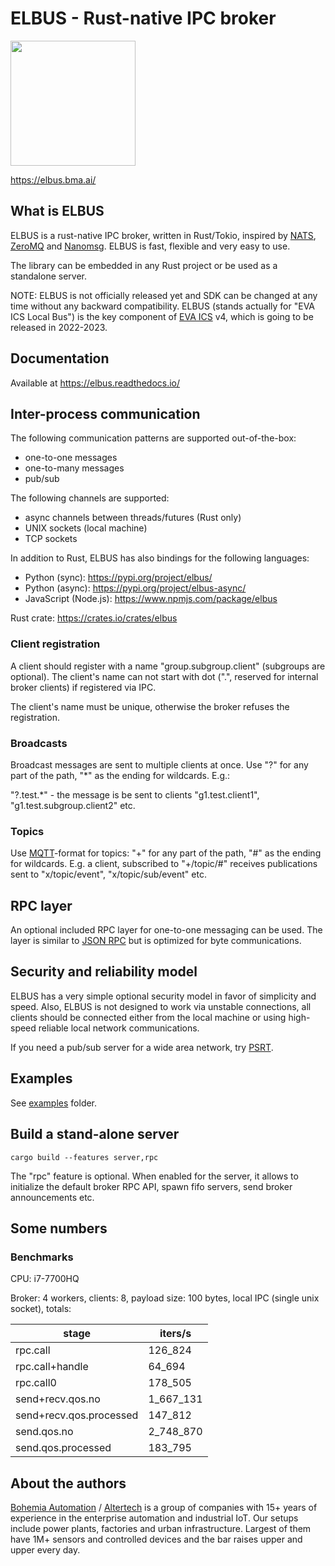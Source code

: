 # ELBUS - Rust-native IPC broker

<img src="https://raw.githubusercontent.com/alttch/elbus/main/docs/images/logo-dark.svg"
width="200" />

<https://elbus.bma.ai/>

## What is ELBUS

ELBUS is a rust-native IPC broker, written in Rust/Tokio, inspired by
[NATS](https://nats.io), [ZeroMQ](https://zeromq.org) and
[Nanomsg](https://nanomsg.org). ELBUS is fast, flexible and very easy to use.

The library can be embedded in any Rust project or be used as a standalone
server.

NOTE: ELBUS is not officially released yet and SDK can be changed at any time
without any backward compatibility. ELBUS (stands actually for "EVA ICS Local
Bus") is the key component of [EVA ICS](https://www.eva-ics.com/) v4, which is
going to be released in 2022-2023.

## Documentation

Available at <https://elbus.readthedocs.io/>

## Inter-process communication

The following communication patterns are supported out-of-the-box:

* one-to-one messages
* one-to-many messages
* pub/sub

The following channels are supported:

* async channels between threads/futures (Rust only)
* UNIX sockets (local machine)
* TCP sockets

In addition to Rust, ELBUS has also bindings for the following languages:

* Python (sync): <https://pypi.org/project/elbus/>
* Python (async): <https://pypi.org/project/elbus-async/>
* JavaScript (Node.js): <https://www.npmjs.com/package/elbus>

Rust crate: <https://crates.io/crates/elbus>

### Client registration

A client should register with a name "group.subgroup.client" (subgroups are
optional). The client's name can not start with dot (".", reserved for internal
broker clients) if registered via IPC.

The client's name must be unique, otherwise the broker refuses the
registration.

### Broadcasts

Broadcast messages are sent to multiple clients at once. Use "?" for any part
of the path, "\*" as the ending for wildcards. E.g.:

"?.test.\*" - the message is be sent to clients "g1.test.client1",
"g1.test.subgroup.client2" etc.

### Topics

Use [MQTT](https://mqtt.org)-format for topics: "+" for any part of the path,
"#" as the ending for wildcards. E.g. a client, subscribed to "+/topic/#"
receives publications sent to "x/topic/event", "x/topic/sub/event" etc.

## RPC layer

An optional included RPC layer for one-to-one messaging can be used. The layer
is similar to [JSON RPC](https://www.jsonrpc.org/) but is optimized for byte
communications.

## Security and reliability model

ELBUS has a very simple optional security model in favor of simplicity and
speed. Also, ELBUS is not designed to work via unstable connections, all
clients should be connected either from the local machine or using high-speed
reliable local network communications.

If you need a pub/sub server for a wide area network, try
[PSRT](https://github.com/alttch/psrt/).

## Examples

See [examples](https://github.com/alttch/elbus/tree/main/examples) folder.

## Build a stand-alone server

```
cargo build --features server,rpc
```

The "rpc" feature is optional. When enabled for the server, it allows to
initialize the default broker RPC API, spawn fifo servers, send broker
announcements etc.

## Some numbers

### Benchmarks

CPU: i7-7700HQ

Broker: 4 workers, clients: 8, payload size: 100 bytes, local IPC (single unix
socket), totals:

| stage                    | iters/s     |
|--------------------------|-------------|
| rpc.call                 | 126\_824    |
| rpc.call+handle          | 64\_694     |
| rpc.call0                | 178\_505    |
| send+recv.qos.no         | 1\_667\_131 |
| send+recv.qos.processed  | 147\_812    |
| send.qos.no              | 2\_748\_870 |
| send.qos.processed       | 183\_795    |

## About the authors

[Bohemia Automation](https://www.bohemia-automation.com) /
[Altertech](https://www.altertech.com) is a group of companies with 15+ years
of experience in the enterprise automation and industrial IoT. Our setups
include power plants, factories and urban infrastructure. Largest of them have
1M+ sensors and controlled devices and the bar raises upper and upper every
day.
